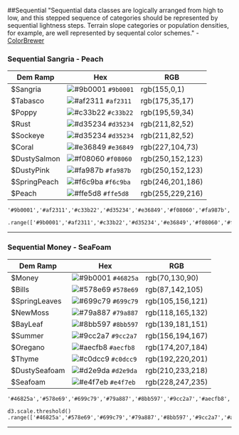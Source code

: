 ##Sequential
"Sequential data classes are logically arranged from high to low, and this stepped sequence of categories should be represented by sequential lightness steps. Terrain slope categories or population densities, for example, are well represented by sequental color schemes." - [ColorBrewer](https://web.natur.cuni.cz/~langhamr/lectures/vtfg1/mapinfo_2/barvy/colors.html)

### Sequential Sangria - Peach 

| Dem Ramp | Hex | RGB |
| --- | --- | --- |
| $Sangria | ![\#9b0001](https://placehold.it/15/9b0001/000000?text=+) `#9b0001` | rgb(155,0,1) |
| $Tabasco | ![\#af2311](https://placehold.it/15/af2311/000000?text=+) `#af2311` | rgb(175,35,17) |
| $Poppy | ![\#c33b22](https://placehold.it/15/c33b22/000000?text=+) `#c33b22` | rgb(195,59,34) |
| $Rust | ![\#d35234](https://placehold.it/15/d35234/000000?text=+) `#d35234` | rgb(211,82,52)|
| $Sockeye | ![\#d35234](https://placehold.it/15/d35234/000000?text=+) `#d35234` | rgb(211,82,52) |
| $Coral | ![\#e36849](https://placehold.it/15/e36849/000000?text=+) `#e36849` | rgb(227,104,73) |
| $DustySalmon | ![\#f08060](https://placehold.it/15/f08060/000000?text=+) `#f08060` | rgb(250,152,123) |
| $DustyPink | ![\#fa987b](https://placehold.it/15/fa987b/000000?text=+) `#fa987b` | rgb(250,152,123) |
| $SpringPeach | ![\#f6c9ba](https://placehold.it/15/f6c9ba/000000?text=+) `#f6c9ba` | rgb(246,201,186) |
| $Peach | ![\#ffe5d8](https://placehold.it/15/ffe5d8/000000?text=+) `#ffe5d8` | rgb(255,229,216) |

```
'#9b0001','#af2311','#c33b22','#d35234','#e36849','#f08060','#fa987b','#ffb297','#ffcbb7','#ffe5d8'
```

```d3.scale.threshold()
.range(['#9b0001','#af2311','#c33b22','#d35234','#e36849','#f08060','#fa987b','#ffb297','#ffcbb7','#ffe5d8']);
```

---

### Sequential Money - SeaFoam

| Dem Ramp | Hex | RGB |
| --- | --- | --- |
| $Money | ![\#9b0001](https://placehold.it/15/46825a/000000?text=+) `#46825a` | rgb(70,130,90) |
| $Bills | ![\#578e69](https://placehold.it/15/578e69/000000?text=+) `#578e69` | rgb(87,142,105) |
| $SpringLeaves | ![\#699c79](https://placehold.it/15/699c79/000000?text=+) `#699c79` | rgb(105,156,121) |
| $NewMoss | ![\#79a887](https://placehold.it/15/79a887/000000?text=+) `#79a887` | rgb(118,165,132) |
| $BayLeaf | ![\#8bb597](https://placehold.it/15/8bb597/000000?text=+) `#8bb597` | rgb(139,181,151) |
| $Summer | ![\#9cc2a7](https://placehold.it/15/9cc2a7/000000?text=+) `#9cc2a7` | rgb(156,194,167) |
| $Oregano | ![\#aecfb8](https://placehold.it/15/aecfb8/000000?text=+) `#aecfb8` | rgb(174,207,184) |
| $Thyme| ![\#c0dcc9](https://placehold.it/15/c0dcc9/000000?text=+) `#c0dcc9` | rgb(192,220,201) |
| $DustySeafoam | ![\#d2e9da](https://placehold.it/15/d2e9da/000000?text=+) `#d2e9da` | rgb(210,233,218) |
| $Seafoam | ![\#e4f7eb](https://placehold.it/15/e4f7eb/000000?text=+) `#e4f7eb` | rgb(228,247,235) |

```
'#46825a','#578e69','#699c79','#79a887','#8bb597','#9cc2a7','#aecfb8','#c0dcc9','#d2e9da','#e4f7eb'

```

```
d3.scale.threshold()    .range(['#46825a','#578e69','#699c79','#79a887','#8bb597','#9cc2a7','#aecfb8','#c0dcc9','#d2e9da','#e4f7eb']);
```

---
